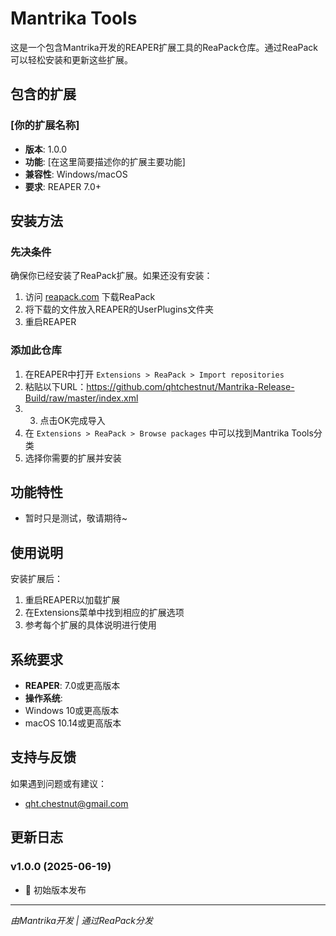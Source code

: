 # Mantrika Tools

这是一个包含Mantrika开发的REAPER扩展工具的ReaPack仓库。通过ReaPack可以轻松安装和更新这些扩展。

## 包含的扩展

### [你的扩展名称]
- **版本**: 1.0.0
- **功能**: [在这里简要描述你的扩展主要功能]
- **兼容性**: Windows/macOS
- **要求**: REAPER 7.0+

## 安装方法

### 先决条件
确保你已经安装了ReaPack扩展。如果还没有安装：
1. 访问 [reapack.com](https://reapack.com) 下载ReaPack
2. 将下载的文件放入REAPER的UserPlugins文件夹
3. 重启REAPER

### 添加此仓库
1. 在REAPER中打开 `Extensions > ReaPack > Import repositories`
2. 粘贴以下URL：https://github.com/qhtchestnut/Mantrika-Release-Build/raw/master/index.xml
3. 3. 点击OK完成导入
4. 在 `Extensions > ReaPack > Browse packages` 中可以找到Mantrika Tools分类
5. 选择你需要的扩展并安装

## 功能特性
- 暂时只是测试，敬请期待~


## 使用说明

安装扩展后：
1. 重启REAPER以加载扩展
2. 在Extensions菜单中找到相应的扩展选项
3. 参考每个扩展的具体说明进行使用

## 系统要求

- **REAPER**: 7.0或更高版本
- **操作系统**: 
- Windows 10或更高版本
- macOS 10.14或更高版本  

## 支持与反馈

如果遇到问题或有建议：
- qht.chestnut@gmail.com

## 更新日志

### v1.0.0 (2025-06-19)
- 🎉 初始版本发布

---
*由Mantrika开发 | 通过ReaPack分发*
